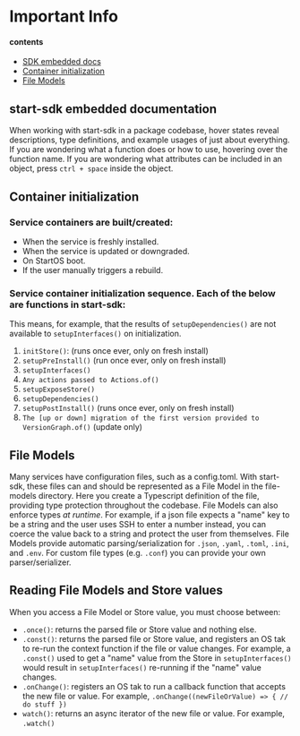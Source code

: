 # Important Info

#### contents

- [SDK embedded docs](#start-sdk-embedded-documentation)
- [Container initialization](#container-initialization)
- [File Models](#file-models)

## start-sdk embedded documentation

When working with start-sdk in a package codebase, hover states reveal descriptions, type definitions, and example usages of just about everything. If you are wondering what a function does or how to use, hovering over the function name. If you are wondering what attributes can be included in an object, press `ctrl + space` inside the object.

## Container initialization

### Service containers are built/created:

- When the service is freshly installed.
- When the service is updated or downgraded.
- On StartOS boot.
- If the user manually triggers a rebuild.

### Service container initialization sequence. Each of the below are functions in start-sdk:

This means, for example, that the results of `setupDependencies()` are not available to `setupInterfaces()` on initialization.

1. `initStore()`: (runs once ever, only on fresh install)
1. `setupPreInstall()` (run once ever, only on fresh install)
1. `setupInterfaces()`
1. `Any actions passed to Actions.of()`
1. `setupExposeStore()`
1. `setupDependencies()`
1. `setupPostInstall()` (runs once ever, only on fresh install)
1. `The [up or down] migration of the first version provided to VersionGraph.of()` (update only)

## File Models

Many services have configuration files, such as a config.toml. With start-sdk, these files can and should be represented as a File Model in the file-models directory. Here you create a Typescript definition of the file, providing type protection throughout the codebase. File Models can also enforce types _at runtime_. For example, if a json file expects a "name" key to be a string and the user uses SSH to enter a number instead, you can coerce the value back to a string and protect the user from themselves. File Models provide automatic parsing/serialization for `.json`, `.yaml`, `.toml`, `.ini`, and `.env`. For custom file types (e.g. `.conf`) you can provide your own parser/serializer.

## Reading File Models and Store values

When you access a File Model or Store value, you must choose between:

- `.once()`: returns the parsed file or Store value and nothing else.
- `.const()`: returns the parsed file or Store value, and registers an OS tak to re-run the context function if the file or value changes. For example, a `.const()` used to get a "name" value from the Store in `setupInterfaces()` would result in `setupInterfaces()` re-running if the "name" value changes.
- `.onChange()`: registers an OS tak to run a callback function that accepts the new file or value. For example, `.onChange((newFileOrValue) => { // do stuff })`
- `watch()`: returns an async iterator of the new file or value. For example, `.watch()`
